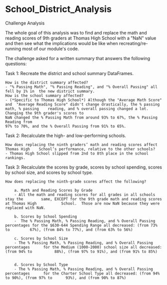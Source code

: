 # School_District_Analysis

Challenge Analysis

The whole goal of this analysis was to find and replace the math and reading scores of 9th graders at Thomas High School with a "NaN" value and then see what the implications would be like when recreating/re-running most of our module's code.  

The challenge asked for a written summary that answers the following questions:

Task 1: Recreate the district and school summary DataFrames.

	How is the district summary affected?
	- "% Passing Math", "% Passing Reading", and "% Overall Passing" all fell by 1% in 	the new district summary.
	How is the school summary affected?
	- (*Specific to Thomas High School*) Although the "Average Math Score" and 	"Average Reading Score" didn't change drastically, the % passing math, % passing 	reading, and % overall passing changed a lot.  Changing the 9th grader's scores to 
	NaN changed the % Passing Math from around 93% to 67%, the % Passing Reading from 
	97% to 70%, and the % Overall Passing from 91% to 65%.


Task 2: Recalculate the high- and low-performing schools.

	How does replacing the ninth graders’ math and reading scores affect Thomas High 	School’s performance, relative to the other schools?
	- Thomas High School slipped from 2nd to 8th place in the school rankings.

Task 3: Recalculate the scores by grade, scores by school spending, scores by school size, and scores by school type.

	How does replacing the ninth-grade scores affect the following?

		a. Math and Reading Scores by Grade
		- All the math and reading scores for all grades in all schools stay the 		same, EXCEPT for the 9th grade math and reading scores at Thomas High 			School.  Those are now NaN because they were replaced with NaN.

		b. Scores by School Spending
		-  The % Passing Math, % Passing Reading, and % Overall Passing 			percentages for the $630-644 Spending Range all decreased: (from 73% to 		67%), (from 84% to 77%), and (from 63% to 56%)
 
		c. Scores by School Size
		- The % Passing Math, % Passing Reading, and % Overall Passing percentages 		for the Medium (1000-2000) school size all decreased: (from 94% to 			88%), (from 97% to 91%), and (from 91% to 85%)


		d. Scores by School Type
		- The % Passing Math, % Passing Reading, and % Overall Passing percentages 		for the Charter School Type all decreased: (from 94% to 90%), (from 97% to 		93%), and (from 90% to 87%)